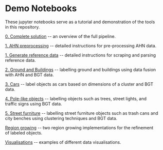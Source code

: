 # Demo Notebooks

These jupyter notebooks serve as a tutorial and demonstration of the tools in this repository.

[0. Complete solution](0.%20Complete%20solution.ipynb) -- an overview of the full pipeline.

[1. AHN preprocessing](1.%20AHN%20preprocessing.ipynb) -- detailed instructions for pre-processing AHN data.

[1. Generate reference data](1.%20Generate%20reference%20data.ipynb) -- detailed instructions for scraping and parsing reference data.

[2. Ground and Buildings](2.%20Ground%20and%20Buildings.ipynb) -- labelling ground and buildings using data fusion with AHN and BGT data.

[3. Cars](3.%20Cars.ipynb) -- label objects as cars based on dimensions of a cluster and BGT data.

[4. Pole-like objects](4.%20Pole-like%20objects.ipynb) -- labelling objects such as trees, street lights, and traffic signs using BGT data.

[5. Street furniture](5.%20Street%20furniture.ipynb) -- labelling street furniture objects such as trash cans and city benches using clustering techniques and BGT data.

[Region growing](Region%20growing.ipynb) -- two region growing implementations for the refinement of labeled objects.

[Visualisations](Visualisations.ipynb) -- examples of different data visualisations.
